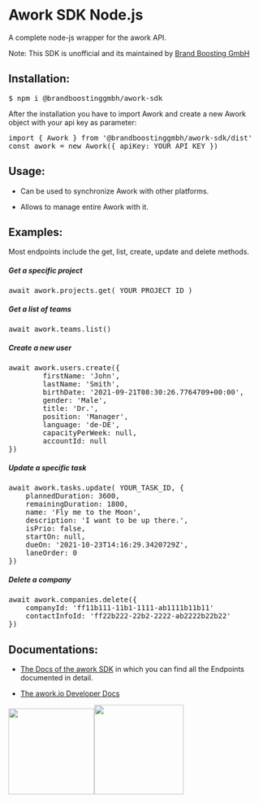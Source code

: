 # Awork SDK Node.js

A complete node-js wrapper for the awork API.

Note: This SDK is unofficial and its maintained by [Brand Boosting GmbH](https://brand-boosting.de)

## Installation:

<pre>
$ npm i @brandboostinggmbh/awork-sdk
</pre>

After the installation you have to import Awork and create a new Awork object with your api key as parameter:

<pre>
import { Awork } from '@brandboostinggmbh/awork-sdk/dist'
const awork = new Awork({ apiKey: YOUR_API_KEY })
</pre>

## Usage:

* Can be used to synchronize Awork with other platforms.

* Allows to manage entire Awork with it.

## Examples:

Most endpoints include the get, list, create, update and delete methods.



##### Get a specific project

<pre>
await awork.projects.get( YOUR_PROJECT_ID )
</pre>

##### Get a list of teams

<pre>
await awork.teams.list()
</pre>

##### Create a new user

<pre>
await awork.users.create({
        firstName: 'John', 
        lastName: 'Smith',
        birthDate: '2021-09-21T08:30:26.7764709+00:00',
        gender: 'Male',
        title: 'Dr.',
        position: 'Manager',
        language: 'de-DE',
        capacityPerWeek: null,
        accountId: null
})
</pre>

##### Update a specific task

<pre>
await awork.tasks.update( YOUR_TASK_ID, {
    plannedDuration: 3600,
    remainingDuration: 1800,
    name: 'Fly me to the Moon',
    description: 'I want to be up there.',
    isPrio: false,
    startOn: null,
    dueOn: '2021-10-23T14:16:29.3420729Z',
    laneOrder: 0
})
</pre>

##### Delete  a company

<pre>
await awork.companies.delete({
    companyId: 'ff11b111-11b1-1111-ab1111b11b11'
    contactInfoId: 'ff22b222-22b2-2222-ab2222b22b22'
})
</pre>


## Documentations:

* [The Docs of the awork SDK](https://brand-boosting-gmbh.github.io/awork-sdk/index.html) in which you can find all the Endpoints documented in detail.

* [The awork.io Developer Docs](https://developers.awork.io/)

<img title="" src="https://brand-boosting-gmbh.github.io/awork-sdk/assets/brandboosting.png" alt="" width="169"><img title="" src="https://brand-boosting-gmbh.github.io/awork-sdk/assets/awork.png" alt="" width="176">


